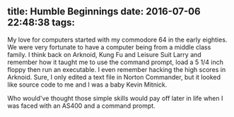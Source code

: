 title: Humble Beginnings
date: 2016-07-06 22:48:38
tags:
---

My love for computers started with my commodore 64 in the early eighties. We were very fortunate to have a computer being from a middle class family. I think back on Arknoid, Kung Fu and Leisure Suit Larry and remember how it taught me to use the command prompt, load a 5 1/4 inch floppy then run an executable. I even remember hacking the high scores in Arknoid. Sure, I only edited a text file in Norton Commander, but it looked like source code to me and I was a baby Kevin Mitnick.

Who would've thought those simple skills would pay off later in life when I was faced with an AS400 and a command prompt.